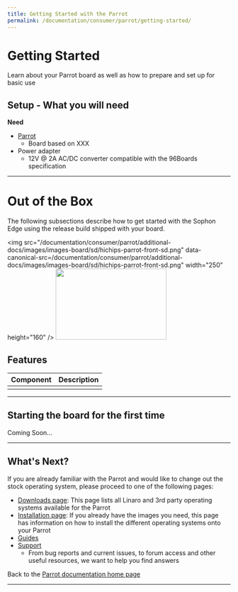 ```yaml
---
title: Getting Started with the Parrot
permalink: /documentation/consumer/parrot/getting-started/
---
```


# Getting Started

Learn about your Parrot board as well as how to prepare and set up for basic use

## Setup - What you will need

**Need**

- [Parrot](https://www.96boards.org/)
   - Board based on XXX
- Power adapter
   - 12V @ 2A AC/DC converter compatible with the 96Boards specification

***

# Out of the Box

The following subsections describe how to get started with the Sophon Edge using the release build shipped with your board.

<img src="/documentation/consumer/parrot/additional-docs/images/images-board/sd/hichips-parrot-front-sd.png" data-canonical-src=/documentation/consumer/parrot/additional-docs/images/images-board/sd/hichips-parrot-front-sd.png" width="250" height="160" />
<img src="/documentation/consumer/parrot/additional-docs/images/images-board/sd/hichips-parrot-back-sd.png" data-canonical-src="/documentation/consumer/parrot/additional-docs/images/images-board/sd/hichips-parrot-back-sd.png" width="250" height="160" />

## Features

|   Component          |   Description                                                                                    |
|:---------------------|:-------------------------------------------------------------------------------------------------|
|                      |                                                                                                  |

***

## Starting the board for the first time

Coming Soon...

***

## What's Next?

If you are already familiar with the Parrot and would like to change out the stock operating system, please proceed to one of the following pages:

- [Downloads page](../downloads): This page lists all Linaro and 3rd party operating systems available for the Parrot
- [Installation page](../installation): If you already have the images you need, this page has information on how to install the different operating systems onto your Parrot
- [Guides](../guides/)
- [Support](../support)
   - From bug reports and current issues, to forum access and other useful resources, we want to help you find answers

Back to the [Parrot documentation home page](../)

***

